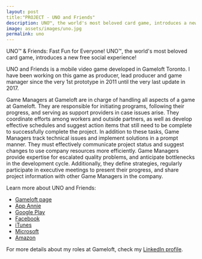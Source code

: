 ```yaml
---
layout: post
title:"PROJECT - UNO and Friends"
description: UNO™, the world's most beloved card game, introduces a new free social experience!
image: assets/images/uno.jpg
permalink: uno
---
```


UNO™ & Friends: Fast Fun for Everyone!
UNO™, the world's most beloved card game, introduces a new free social experience!

UNO and Friends is a mobile video game developed in Gameloft Toronto. I have been working on this game as producer, lead producer and game manager since the very 1st prototype in 2011 until the very last update in 2017.

Game Managers at Gameloft are in charge of handling all aspects of a game at Gameloft. They are responsible for initiating programs, following their progress, and serving as support providers in case issues arise. They coordinate efforts among workers and outside partners, as well as develop effective schedules and suggest action items that still need to be complete to successfully complete the project.
In addition to these tasks, Game Managers track technical issues and implement solutions in a prompt manner. They must effectively communicate project status and suggest changes to use company resources more efficiently. Game Managers provide expertise for escalated quality problems, and anticipate bottlenecks in the development cycle. Additionally, they define strategies, regularly participate in executive meetings to present their progress, and share project information with other Game Managers in the company.

Learn more about UNO and Friends:
* <a href="https://www.gameloft.com/en/game/uno-and-friends" target="_blank">Gameloft page</a>
* <a href="https://www.appannie.com/en/apps/ios/app/uno-friends-classic-card-game/" target="_blank">App Annie</a>
* <a href="https://play.google.com/store/apps/details?id=com.gameloft.android.ANMP.GloftUOHM&hl=en" target="_blank">Google Play</a>
* <a href="https://www.facebook.com/UNOandFriends/" target="_blank">Facebook</a>
* <a href="https://itunes.apple.com/ca/app/uno-friends/id537263603?mt=8" target="_blank">iTunes</a>
* <a href="https://www.microsoft.com/en-us/store/p/uno-friends-the-classic-card-game-goes-social/9wzdncrfj267" target="_blank">Microsoft</a>
* <a href="https://www.amazon.ca/UNO-TM-Friends-Classic-Social/dp/B00DRPVE3M" target="_blank">Amazon</a>

For more details about my roles at Gameloft, check my <A href="https://www.linkedin.com/in/christophebenoist/" target="_blank">LinkedIn profile</A>.